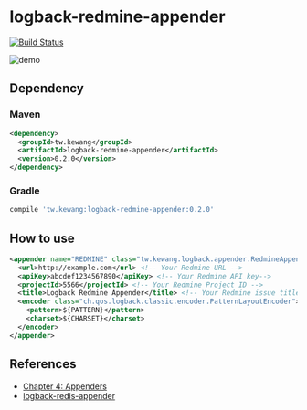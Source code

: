 # logback-redmine-appender

[![Build Status](https://travis-ci.org/kewang/logback-redmine-appender.svg?branch=master)](https://travis-ci.org/kewang/logback-redmine-appender)

![demo](https://cloud.githubusercontent.com/assets/795839/16677110/8127513e-4504-11e6-8df0-25491dc47b4d.gif)

## Dependency

### Maven

```xml
<dependency>
  <groupId>tw.kewang</groupId>
  <artifactId>logback-redmine-appender</artifactId>
  <version>0.2.0</version>
</dependency>
```

### Gradle

```groovy
compile 'tw.kewang:logback-redmine-appender:0.2.0'
```

## How to use

```xml
<appender name="REDMINE" class="tw.kewang.logback.appender.RedmineAppender">
  <url>http://example.com</url> <!-- Your Redmine URL -->
  <apiKey>abcdef1234567890</apiKey> <!-- Your Redmine API key-->
  <projectId>5566</projectId> <!-- Your Redmine Project ID -->
  <title>Logback Redmine Appender</title> <!-- Your Redmine issue title -->
  <encoder class="ch.qos.logback.classic.encoder.PatternLayoutEncoder">
    <pattern>${PATTERN}</pattern>
    <charset>${CHARSET}</charset>
  </encoder>
</appender>
```

## References

* [Chapter 4: Appenders](http://logback.qos.ch/manual/appenders.html)
* [logback-redis-appender](https://github.com/kmtong/logback-redis-appender)
